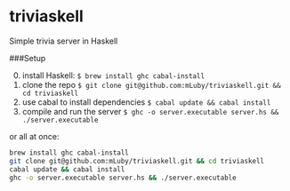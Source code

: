 # triviaskell
Simple trivia server in Haskell

###Setup

0. install Haskell: `$ brew install ghc cabal-install`
0. clone the repo `$ git clone git@github.com:mLuby/triviaskell.git && cd triviaskell`
0. use cabal to install dependencies `$ cabal update && cabal install`
0. compile and run the server `$ ghc -o server.executable server.hs && ./server.executable`

or all at once:  

```bash
brew install ghc cabal-install
git clone git@github.com:mLuby/triviaskell.git && cd triviaskell
cabal update && cabal install
ghc -o server.executable server.hs && ./server.executable
```
